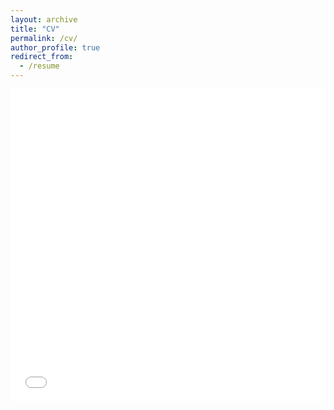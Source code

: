 ```yaml
---
layout: archive
title: "CV"
permalink: /cv/
author_profile: true
redirect_from:
  - /resume
---
```


<iframe src="/files/cv_steven.pdf" width="100%" height="500" frameborder="no" border="0" marginwidth="0" marginheight="0"></iframe>
